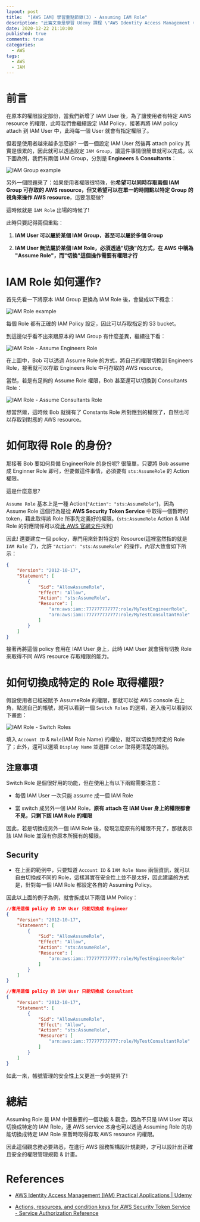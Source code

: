 ```yaml
---
layout: post
title:  "[AWS IAM] 學習重點節錄(3) - Assuming IAM Role"
description: "此篇文章是學習 Udemy 課程 \"AWS Identity Access Management (IAM) Practical Applications\" 時，將 IAM Assuming Role 的設計 & 作法詳細記錄下來，並以較為淺顯易懂的方式重新說明"
date: 2020-12-22 21:10:00
published: true
comments: true
categories:
  - AWS
tags:
  - AWS
  - IAM
---
```


前言
===

在原本的權限設定部份，當我們新增了 IAM User 後，為了讓使用者有特定 AWS resource 的權限，此時我們會繼續設定 IAM Policy，接著再將 IAM policy attach 到 IAM User 中，此時每一個 User 就會有指定權限了。

但若是使用者越來越多怎麼辦? 一個一個設定 IAM User 然後再 attach policy 其實是很累的，因此就可以透過設定 `IAM Group`，讓這件事情很簡單就可以完成，以下圖為例，我們有兩個 IAM Group，分別是 **Engineers** & **Consultants**：

![IAM Group example](/blog/images/aws/IAM-Assume-Role-1-Group-Example.png)

另外一個問題來了：如果使用者權限很特殊，他**希望可以同時存取兩個 IAM Group 可存取的 AWS resource，但又希望可以在單一的時間點以特定 Group 的視角來操作 AWS resource**，這要怎麼做?

這時候就是 `IAM Role` 出場的時候了!

此時只要記得兩個重點：

1. **IAM User 可以屬於某個 IAM Group，甚至可以屬於多個 Group**

2. **IAM User 無法屬於某個 IAM Role，必須透過"切換"的方式，在 AWS 中稱為 "Assume Role"，而"切換"這個操作需要有權限才行**



IAM Role 如何運作?
=================

首先先看一下將原本 IAM Group 更換為 IAM Role 後，會變成以下概念：

![IAM Role example](/blog/images/aws/IAM-Assume-Role-2-Role-Example.png)

每個 Role 都有正確的 IAM Policy 設定，因此可以存取指定的 S3 bucket。

到這邊似乎看不出來跟原本的 IAM Group 有什麼差異，繼續往下看：

![IAM Role - Assume Engineers Role](/blog/images/aws/IAM-Assume-Role-3-Assume-Engineers-Role.png)

在上圖中，Bob 可以透過 Assume Role 的方式，將自己的權限切換到 Engineers Role，接著就可以存取 Engineers Role 中可存取的 AWS resource。

當然，若是有足夠的 Assume Role 權限，Bob 甚至還可以切換到 Consultants Role：

![IAM Role - Assume Consultants Role](/blog/images/aws/IAM-Assume-Role-4-Assume-Consultant-Role.png)

想當然爾，這時候 Bob 就擁有了 Constants Role 所對應到的權限了，自然也可以存取到對應的 AWS resource。



如何取得 Role 的身份?
==================

那接著 Bob 要如何具備 EngineerRole 的身份呢? 很簡單，只要將 Bob assume 成 Enginner Role 即可，但要做這件事情，必須要有 `sts:AssumeRole` 的 Action 權限。

這是什麼意思?

`Assume Role` 基本上是一種 Action(`"Action": "sts:AssumeRole"`)，因為 Assume Role 這個行為是從 **AWS Security Token Service** 中取得一個暫時的 token，藉此取得該 Role 所事先定義好的權限。(`sts:AssumeRole` Action & IAM Role 的對應關係可以從[此 AWS 官網文件](https://docs.aws.amazon.com/service-authorization/latest/reference/list_awssecuritytokenservice.html#awssecuritytokenservice-actions-as-permissions)找到)

因此! 還要建立一個 policy，專門用來針對特定的 Resource(這裡當然指的就是 `IAM Role` 了)，允許 `"Action": "sts:AssumeRole"` 的操作，內容大致會如下所示：

```json
{
    "Version": "2012-10-17",
    "Statement": [
        {
            "Sid": "AllowAssumeRole",
            "Effect": "Allow",
            "Action": "sts:AssumeRole",
            "Resource": [
                "arn:aws:iam::777777777777:role/MyTestEngineerRole",
                "arn:aws:iam::777777777777:role/MyTestConsultantRole"
            ]
        }
    ]
}
```

接著再將這個 policy 套用在 IAM User 身上，此時 IAM User 就會擁有切換 Role 來取得不同 AWS resource 存取權限的能力。



如何切換成特定的 Role 取得權限?
===========================

假設使用者已經被賦予 AssumeRole 的權限，那就可以從 AWS console 右上角，點選自己的帳號，就可以看到一個 `Switch Roles` 的選項，進入後可以看到以下畫面：

![IAM Role - Switch Roles](/blog/images/aws/IAM-Switch-Role.png)

填入 `Account ID` & `Role`(IAM Role Name) 的欄位，就可以切換到特定的 Role 了；此外，還可以選填 `Display Name` 並選擇 `Color` 取得更清楚的識別。

## 注意事項

Switch Role 是個很好用的功能，但在使用上有以下兩點需要注意：

- 每個 IAM User 一次只能 assume 成一個 IAM Role

- 當 switch 成另外一個 IAM Role，**原有 attach 在 IAM User 身上的權限都會不見，只剩下該 IAM Role 的權限**

因此，若是切換成另外一個 IAM Role 後，發現怎麼原有的權限不見了，那就表示該 IAM Role 並沒有你原本所擁有的權限。


## Security

- 在上面的範例中，只要知道 `Account ID` & `IAM Role Name` 兩個資訊，就可以自由切換成不同的 Role，這樣其實在安全性上並不是太好，因此建議的方式是，針對每一個 IAM Role 都設定各自的 Assuming Policy。

因此以上面的例子為例，就會拆成以下兩個 IAM Policy：

```json
//套用這個 policy 的 IAM User 只能切換成 Engineer
{
    "Version": "2012-10-17",
    "Statement": [
        {
            "Sid": "AllowAssumeRole",
            "Effect": "Allow",
            "Action": "sts:AssumeRole",
            "Resource": [
                "arn:aws:iam::777777777777:role/MyTestEngineerRole"
            ]
        }
    ]
}
```

```json
//套用這個 policy 的 IAM User 只能切換成 Consultant
{
    "Version": "2012-10-17",
    "Statement": [
        {
            "Sid": "AllowAssumeRole",
            "Effect": "Allow",
            "Action": "sts:AssumeRole",
            "Resource": [
                "arn:aws:iam::777777777777:role/MyTestConsultantRole"
            ]
        }
    ]
}
```

如此一來，帳號管理的安全性上又更進一步的提昇了!



總結
===

Assuming Role 是 IAM 中很重要的一個功能 & 觀念，因為不只是 IAM User 可以切換成特定的 IAM Role，連 AWS service 本身也可以透過 Assuming Role 的功能切換成特定 IAM Role 來暫時取得存取 AWS resource 的權限。

因此這個觀念務必要熟悉，在進行 AWS 服務架構設計規劃時，才可以設計出正確且安全的權限管理規範 & 計畫。



References
==========

- [AWS Identity Access Management (IAM) Practical Applications | Udemy](https://www.udemy.com/course/aws-identity-access-management-practical-applications/)

- [Actions, resources, and condition keys for AWS Security Token Service - Service Authorization Reference](https://docs.aws.amazon.com/service-authorization/latest/reference/list_awssecuritytokenservice.html)